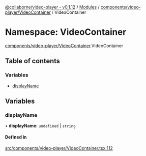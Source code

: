 [@collaborne/video-player - v0.1.12](/docs/../README.md) / [Modules](/docs/modules.md) / [components/video-player/VideoContainer](/docs/modules/components_video_player_VideoContainer.md) / VideoContainer

# Namespace: VideoContainer

[components/video-player/VideoContainer](/docs/modules/components_video_player_VideoContainer.md).VideoContainer

## Table of contents

### Variables

- [displayName](/docs/modules/components_video_player_VideoContainer.VideoContainer.md#displayname)

## Variables

### displayName

• **displayName**: `undefined` \| `string`

#### Defined in

[src/components/video-player/VideoContainer.tsx:112](https://github.com/Collaborne/video-player/blob/803dfdf/src/components/video-player/VideoContainer.tsx#L112)
